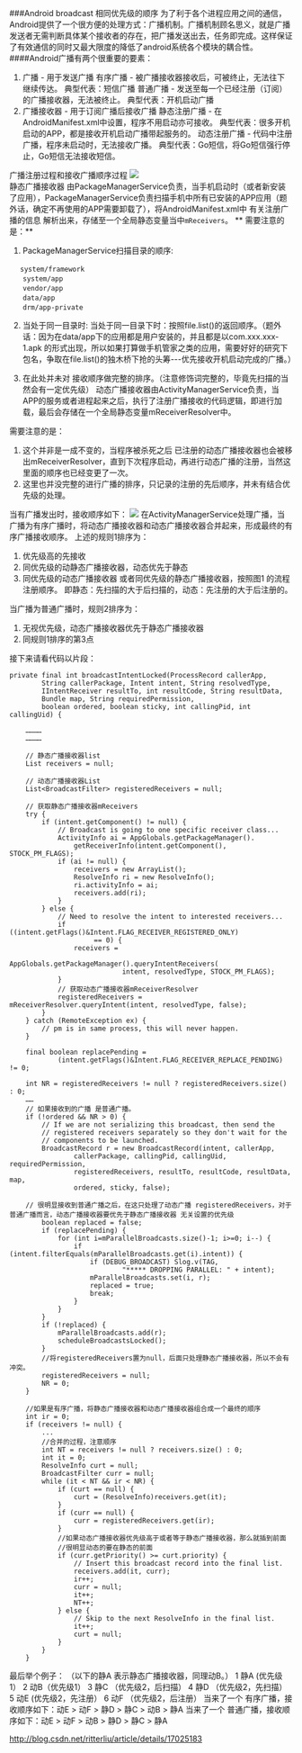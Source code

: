###Android broadcast 相同优先级的顺序
为了利于各个进程应用之间的通信，Android提供了一个很方便的处理方式：广播机制。广播机制顾名思义，就是广播发送者无需判断具体某个接收者的存在，把广播发送出去，任务即完成。这样保证了有效通信的同时又最大限度的降低了android系统各个模块的耦合性。
####Android广播有两个很重要的要素：
1. 广播 - 用于发送广播
     有序广播  -  被广播接收器接收后，可被终止，无法往下继续传达。         典型代表：短信广播
     普通广播  -  发送至每一个已经注册（订阅）的广播接收器，无法被终止。 典型代表：开机启动广播
2. 广播接收器 - 用于订阅广播后接收广播
     静态注册广播 - 在AndroidManifest.xml中设置，程序不用启动亦可接收。 典型代表：很多开机启动的APP，都是接收开机启动广播带起服务的。
     动态注册广播 - 代码中注册广播，程序未启动时，无法接收广播。             典型代表：Go短信，将Go短信强行停止，Go短信无法接收短信。

广播注册过程和接收广播顺序过程
![](http://images.cnitblog.com/blog/320080/201305/22234432-b4340279f6f44f68a5fdeadb5778b788.png)</br>
静态广播接收器 由PackageManagerService负责，当手机启动时（或者新安装了应用），PackageManagerService负责扫描手机中所有已安装的APP应用（题外话，确定不再使用的APP需要卸载了），将AndroidManifest.xml中 有关注册广播的信息 解析出来，存储至一个全局静态变量当中`mReceivers`。
** 需要注意的是：**
1. PackageManagerService扫描目录的顺序:
```
　 system/framework
　　system/app
　　vendor/app
　　data/app
　　drm/app-private
```
2. 当处于同一目录时:
当处于同一目录下时：按照file.list()的返回顺序。（题外话：因为在data/app下的应用都是用户安装的，并且都是以com.xxx.xxx-1.apk 的形式出现，所以如果打算做手机管家之类的应用，需要好好的研究下包名，争取在file.list()的独木桥下抢的头筹---优先接收开机启动完成的广播。）

3. 在此处并未对 接收顺序做完整的排序。（注意修饰词完整的，毕竟先扫描的当然会有一定优先级）
动态广播接收器由ActivityManagerService负责，当APP的服务或者进程起来之后，执行了注册广播接收的代码逻辑，即进行加载，最后会存储在一个全局静态变量mReceiverResolver中。


需要注意的是：
1. 这个并非是一成不变的，当程序被杀死之后 已注册的动态广播接收器也会被移出mReceiverResolver，直到下次程序启动，再进行动态广播的注册，当然这里面的顺序也已经变更了一次。
2. 这里也并没完整的进行广播的排序，只记录的注册的先后顺序，并未有结合优先级的处理。

当有广播发出时，接收顺序如下：
![](http://images.cnitblog.com/blog/320080/201305/23090937-42036226199c4985a3902a98a6541f15.jpg)
   在ActivityManagerService处理广播，当广播为有序广播时，将动态广播接收器和动态广播接收器合并起来，形成最终的有序广播接收顺序。
上述的规则1排序为：
  1. 优先级高的先接收
  2. 同优先级的动静态广播接收器，动态优先于静态
  3. 同优先级的动态广播接收器  或者同优先级的静态广播接收器，按照图1 的流程注册顺序。
     即静态：先扫描的大于后扫描的，动态：先注册的大于后注册的。
  
当广播为普通广播时，规则2排序为：
  1. 无视优先级，动态广播接收器优先于静态广播接收器
  2. 同规则1排序的第3点
 
接下来请看代码以片段：
```
private final int broadcastIntentLocked(ProcessRecord callerApp,     
        String callerPackage, Intent intent, String resolvedType,     
        IIntentReceiver resultTo, int resultCode, String resultData,     
        Bundle map, String requiredPermission,     
        boolean ordered, boolean sticky, int callingPid, int callingUid) {     
  
    …………  
    …………  
      
    // 静态广播接收器list  
    List receivers = null;   
      
    // 动态广播接收器List  
    List<BroadcastFilter> registeredReceivers = null;     
  
    // 获取静态广播接收器mReceivers  
    try {     
        if (intent.getComponent() != null) {     
            // Broadcast is going to one specific receiver class...     
            ActivityInfo ai = AppGlobals.getPackageManager().     
                getReceiverInfo(intent.getComponent(), STOCK_PM_FLAGS);     
            if (ai != null) {     
                receivers = new ArrayList();     
                ResolveInfo ri = new ResolveInfo();     
                ri.activityInfo = ai;  
                receivers.add(ri);     
            }     
        } else {     
            // Need to resolve the intent to interested receivers...     
            if ((intent.getFlags()&Intent.FLAG_RECEIVER_REGISTERED_ONLY)     
                     == 0) {     
                receivers =     
                    AppGlobals.getPackageManager().queryIntentReceivers(     
                            intent, resolvedType, STOCK_PM_FLAGS);     
            }   
            // 获取动态广播接收器mReceiverResolver  
            registeredReceivers = mReceiverResolver.queryIntent(intent, resolvedType, false);     
        }     
    } catch (RemoteException ex) {     
        // pm is in same process, this will never happen.     
    }     
    
    final boolean replacePending =     
            (intent.getFlags()&Intent.FLAG_RECEIVER_REPLACE_PENDING) != 0;     
        
    int NR = registeredReceivers != null ? registeredReceivers.size() : 0;    
    ……  
    // 如果接收到的广播 是普通广播。  
    if (!ordered && NR > 0) {     
        // If we are not serializing this broadcast, then send the     
        // registered receivers separately so they don't wait for the     
        // components to be launched.     
        BroadcastRecord r = new BroadcastRecord(intent, callerApp,     
                callerPackage, callingPid, callingUid, requiredPermission,     
                registeredReceivers, resultTo, resultCode, resultData, map,     
                ordered, sticky, false);     
  
    // 很明显接收到普通广播之后，在这只处理了动态广播 registeredReceivers，对于普通广播而言，动态广播接收器要优先于静态广播接收器 无关设置的优先级  
        boolean replaced = false;     
        if (replacePending) {     
            for (int i=mParallelBroadcasts.size()-1; i>=0; i--) {     
                if (intent.filterEquals(mParallelBroadcasts.get(i).intent)) {     
                    if (DEBUG_BROADCAST) Slog.v(TAG,     
                            "***** DROPPING PARALLEL: " + intent);     
                    mParallelBroadcasts.set(i, r);     
                    replaced = true;     
                    break;     
                }     
            }     
        }     
        if (!replaced) {     
            mParallelBroadcasts.add(r);     
            scheduleBroadcastsLocked();     
        }     
        //将registeredReceivers置为null，后面只处理静态广播接收器，所以不会有冲突。  
        registeredReceivers = null;     
        NR = 0;     
    }     
      
    //如果是有序广播，将静态广播接收器和动态广播接收器组合成一个最终的顺序  
    int ir = 0;     
    if (receivers != null) {     
        ...     
        //合并的过程，注意顺序     
        int NT = receivers != null ? receivers.size() : 0;     
        int it = 0;     
        ResolveInfo curt = null;     
        BroadcastFilter curr = null;     
        while (it < NT && ir < NR) {     
            if (curt == null) {     
                curt = (ResolveInfo)receivers.get(it);     
            }     
            if (curr == null) {     
                curr = registeredReceivers.get(ir);     
            }     
            //如果动态广播接收器优先级高于或者等于静态广播接收器，那么就插到前面        
            //很明显动态的要在静态的前面   
            if (curr.getPriority() >= curt.priority) {     
                // Insert this broadcast record into the final list.     
                receivers.add(it, curr);     
                ir++;     
                curr = null;     
                it++;     
                NT++;     
            } else {     
                // Skip to the next ResolveInfo in the final list.     
                it++;     
                curt = null;     
            }     
        }     
    }  
```
最后举个例子：
（以下的静A 表示静态广播接收器，同理动B。）
1 静A (优先级1）
2 动B（优先级1）
3 静C （优先级2，后扫描）
4 静D （优先级2，先扫描）
5 动E   (优先级2，先注册）
6 动F  （优先级2，后注册）
当来了一个 有序广播，接收顺序如下：动E >  动F  > 静D > 静C > 动B > 静A
当来了一个 普通广播，接收顺序如下：动E >  动F  > 动B > 静D > 静C > 静A
 
<a href="http://blog.csdn.net/ritterliu/article/details/17025183">http://blog.csdn.net/ritterliu/article/details/17025183</a>